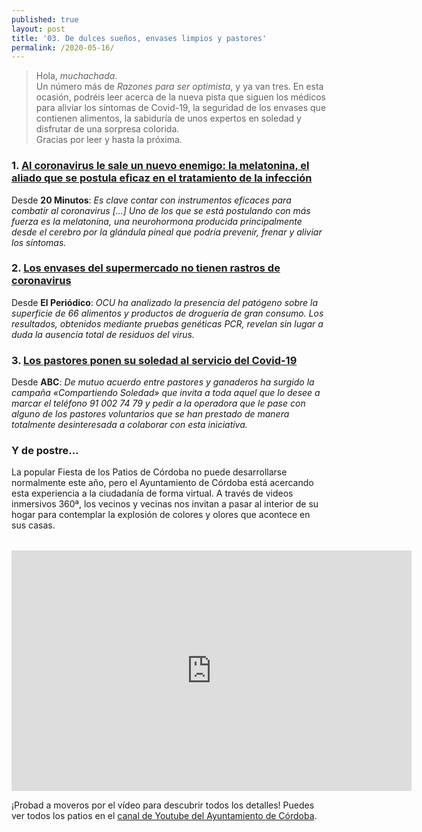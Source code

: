```yaml
---
published: true
layout: post
title: '03. De dulces sueños, envases limpios y pastores'
permalink: /2020-05-16/
---
```

> Hola, *muchachada*.  
> Un número más de *Razones para ser optimista*, y ya van tres. En esta ocasión, podréis leer acerca de la nueva pista que siguen los médicos para aliviar los síntomas de Covid-19, la seguridad de los envases que contienen alimentos, la sabiduría de unos expertos en soledad y disfrutar de una sorpresa colorida.  
> Gracias por leer y hasta la próxima.

<!--more-->

### 1. [Al coronavirus le sale un nuevo enemigo: la melatonina, el aliado que se postula eficaz en el tratamiento de la infección](https://www.20minutos.es/noticia/4257324/0/al-coronavirus-le-sale-un-nuevo-enemigo-la-melatonina-el-aliado-que-se-postula-eficaz-en-el-tratamiento-de-la-infeccion/?utm_source=twitter.com&utm_medium=smm&utm_campaign=noticias)

Desde **20 Minutos**: _Es clave contar con instrumentos eficaces para combatir al coronavirus \[...\] Uno de los que se está postulando con más fuerza es la melatonina, una neurohormona producida principalmente desde el cerebro por la glándula pineal que podría prevenir, frenar y aliviar los síntomas._

### 2. [Los envases del supermercado no tienen rastros de coronavirus](https://www.elperiodico.com/es/sociedad/20200514/envases-alimentos-drogueria-supermercado-rastros-coronavirus-ocu-7961793)

Desde **El Periódico**: _OCU ha analizado la presencia del patógeno sobre la superficie de 66 alimentos y productos de droguería de gran consumo. Los resultados, obtenidos mediante pruebas genéticas PCR, revelan sin lugar a duda la ausencia total de residuos del virus._

### 3. [Los pastores ponen su soledad al servicio del Covid-19](https://www.abc.es/familia/mayores/abci-pastores-ponen-soledad-servicio-covid-19-202005140103_noticia.html)

Desde **ABC**: _De mutuo acuerdo entre pastores y ganaderos ha surgido la campaña «Compartiendo Soledad» que invita a toda aquel que lo desee a marcar el teléfono 91 002 74 79 y pedir a la operadora que le pase con alguno de los pastores voluntarios que se han prestado de manera totalmente desinteresada a colaborar con esta iniciativa._

### Y de postre...

La popular Fiesta de los Patios de Córdoba no puede desarrollarse normalmente este año, pero el Ayuntamiento de Córdoba está acercando esta experiencia a la ciudadanía de forma virtual. A través de videos inmersivos 360ª, los vecinos y vecinas nos invitan a pasar al interior de su hogar para contemplar la explosión de colores y olores que acontece en sus casas.

<div style="text-align:center;margin-top:2rem;">
<iframe width="640" height="385" src="https://www.youtube.com/embed/YC5MSlvpX00" frameborder="0" allow="accelerometer; autoplay; encrypted-media; gyroscope; picture-in-picture" allowfullscreen></iframe>
</div>

¡Probad a moveros por el vídeo para descubrir todos los detalles! Puedes ver todos los patios en el [canal de Youtube del Ayuntamiento de Córdoba](https://www.youtube.com/channel/UChBxB0kTHR1PesGeadXIoQg).
